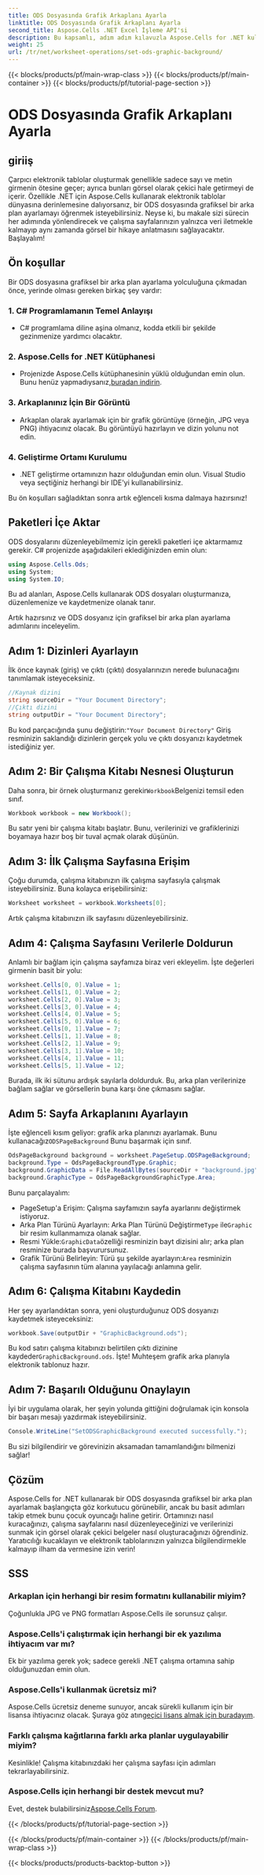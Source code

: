 ```yaml
---
title: ODS Dosyasında Grafik Arkaplanı Ayarla
linktitle: ODS Dosyasında Grafik Arkaplanı Ayarla
second_title: Aspose.Cells .NET Excel İşleme API'si
description: Bu kapsamlı, adım adım kılavuzla Aspose.Cells for .NET kullanarak ODS dosyalarında grafiksel bir arka plan ayarlamayı öğrenin.
weight: 25
url: /tr/net/worksheet-operations/set-ods-graphic-background/
---
```


{{< blocks/products/pf/main-wrap-class >}}
{{< blocks/products/pf/main-container >}}
{{< blocks/products/pf/tutorial-page-section >}}

# ODS Dosyasında Grafik Arkaplanı Ayarla

## giriiş

Çarpıcı elektronik tablolar oluşturmak genellikle sadece sayı ve metin girmenin ötesine geçer; ayrıca bunları görsel olarak çekici hale getirmeyi de içerir. Özellikle .NET için Aspose.Cells kullanarak elektronik tablolar dünyasına derinlemesine dalıyorsanız, bir ODS dosyasında grafiksel bir arka plan ayarlamayı öğrenmek isteyebilirsiniz. Neyse ki, bu makale sizi sürecin her adımında yönlendirecek ve çalışma sayfalarınızın yalnızca veri iletmekle kalmayıp aynı zamanda görsel bir hikaye anlatmasını sağlayacaktır. Başlayalım!

## Ön koşullar

Bir ODS dosyasına grafiksel bir arka plan ayarlama yolculuğuna çıkmadan önce, yerinde olması gereken birkaç şey vardır:

### 1. C# Programlamanın Temel Anlayışı
- C# programlama diline aşina olmanız, kodda etkili bir şekilde gezinmenize yardımcı olacaktır.

### 2. Aspose.Cells for .NET Kütüphanesi
-  Projenizde Aspose.Cells kütüphanesinin yüklü olduğundan emin olun. Bunu henüz yapmadıysanız,[buradan indirin](https://releases.aspose.com/cells/net/). 

### 3. Arkaplanınız İçin Bir Görüntü
- Arkaplan olarak ayarlamak için bir grafik görüntüye (örneğin, JPG veya PNG) ihtiyacınız olacak. Bu görüntüyü hazırlayın ve dizin yolunu not edin.

### 4. Geliştirme Ortamı Kurulumu
- .NET geliştirme ortamınızın hazır olduğundan emin olun. Visual Studio veya seçtiğiniz herhangi bir IDE'yi kullanabilirsiniz.

Bu ön koşulları sağladıktan sonra artık eğlenceli kısma dalmaya hazırsınız!

## Paketleri İçe Aktar

ODS dosyalarını düzenleyebilmemiz için gerekli paketleri içe aktarmamız gerekir. C# projenizde aşağıdakileri eklediğinizden emin olun:

```csharp
using Aspose.Cells.Ods;
using System;
using System.IO;
```

Bu ad alanları, Aspose.Cells kullanarak ODS dosyaları oluşturmanıza, düzenlemenize ve kaydetmenize olanak tanır.

Artık hazırsınız ve ODS dosyanız için grafiksel bir arka plan ayarlama adımlarını inceleyelim.

## Adım 1: Dizinleri Ayarlayın

İlk önce kaynak (giriş) ve çıktı (çıktı) dosyalarınızın nerede bulunacağını tanımlamak isteyeceksiniz. 

```csharp
//Kaynak dizini
string sourceDir = "Your Document Directory";
//Çıktı dizini
string outputDir = "Your Document Directory";
```

 Bu kod parçacığında şunu değiştirin:`"Your Document Directory"` Giriş resminizin saklandığı dizinlerin gerçek yolu ve çıktı dosyanızı kaydetmek istediğiniz yer.

## Adım 2: Bir Çalışma Kitabı Nesnesi Oluşturun

 Daha sonra, bir örnek oluşturmanız gerekir`Workbook`Belgenizi temsil eden sınıf.

```csharp
Workbook workbook = new Workbook();
```

Bu satır yeni bir çalışma kitabı başlatır. Bunu, verilerinizi ve grafiklerinizi boyamaya hazır boş bir tuval açmak olarak düşünün.

## Adım 3: İlk Çalışma Sayfasına Erişim

Çoğu durumda, çalışma kitabınızın ilk çalışma sayfasıyla çalışmak isteyebilirsiniz. Buna kolayca erişebilirsiniz:

```csharp
Worksheet worksheet = workbook.Worksheets[0];
```

Artık çalışma kitabınızın ilk sayfasını düzenleyebilirsiniz.

## Adım 4: Çalışma Sayfasını Verilerle Doldurun

Anlamlı bir bağlam için çalışma sayfamıza biraz veri ekleyelim. İşte değerleri girmenin basit bir yolu:

```csharp
worksheet.Cells[0, 0].Value = 1;
worksheet.Cells[1, 0].Value = 2;
worksheet.Cells[2, 0].Value = 3;
worksheet.Cells[3, 0].Value = 4;
worksheet.Cells[4, 0].Value = 5;
worksheet.Cells[5, 0].Value = 6;
worksheet.Cells[0, 1].Value = 7;
worksheet.Cells[1, 1].Value = 8;
worksheet.Cells[2, 1].Value = 9;
worksheet.Cells[3, 1].Value = 10;
worksheet.Cells[4, 1].Value = 11;
worksheet.Cells[5, 1].Value = 12;
```

Burada, ilk iki sütunu ardışık sayılarla doldurduk. Bu, arka plan verilerinize bağlam sağlar ve görsellerin buna karşı öne çıkmasını sağlar.

## Adım 5: Sayfa Arkaplanını Ayarlayın

 İşte eğlenceli kısım geliyor: grafik arka planınızı ayarlamak. Bunu kullanacağız`ODSPageBackground` Bunu başarmak için sınıf.

```csharp
OdsPageBackground background = worksheet.PageSetup.ODSPageBackground;
background.Type = OdsPageBackgroundType.Graphic;
background.GraphicData = File.ReadAllBytes(sourceDir + "background.jpg");
background.GraphicType = OdsPageBackgroundGraphicType.Area;
```

Bunu parçalayalım:
- PageSetup'a Erişim: Çalışma sayfamızın sayfa ayarlarını değiştirmek istiyoruz.
-  Arka Plan Türünü Ayarlayın: Arka Plan Türünü Değiştirme`Type` ile`Graphic` bir resim kullanmamıza olanak sağlar.
-  Resmi Yükle:`GraphicData`özelliği resminizin bayt dizisini alır; arka plan resminize burada başvurursunuz.
-  Grafik Türünü Belirleyin: Türü şu şekilde ayarlayın:`Area` resminizin çalışma sayfasının tüm alanına yayılacağı anlamına gelir.

## Adım 6: Çalışma Kitabını Kaydedin

Her şey ayarlandıktan sonra, yeni oluşturduğunuz ODS dosyanızı kaydetmek isteyeceksiniz:

```csharp
workbook.Save(outputDir + "GraphicBackground.ods");
```

 Bu kod satırı çalışma kitabınızı belirtilen çıktı dizinine kaydeder`GraphicBackground.ods`. İşte! Muhteşem grafik arka planıyla elektronik tablonuz hazır.

## Adım 7: Başarılı Olduğunu Onaylayın

İyi bir uygulama olarak, her şeyin yolunda gittiğini doğrulamak için konsola bir başarı mesajı yazdırmak isteyebilirsiniz.

```csharp
Console.WriteLine("SetODSGraphicBackground executed successfully.");
```

Bu sizi bilgilendirir ve görevinizin aksamadan tamamlandığını bilmenizi sağlar!

## Çözüm

Aspose.Cells for .NET kullanarak bir ODS dosyasında grafiksel bir arka plan ayarlamak başlangıçta göz korkutucu görünebilir, ancak bu basit adımları takip etmek bunu çocuk oyuncağı haline getirir. Ortamınızı nasıl kuracağınızı, çalışma sayfalarını nasıl düzenleyeceğinizi ve verilerinizi sunmak için görsel olarak çekici belgeler nasıl oluşturacağınızı öğrendiniz. Yaratıcılığı kucaklayın ve elektronik tablolarınızın yalnızca bilgilendirmekle kalmayıp ilham da vermesine izin verin!

## SSS

### Arkaplan için herhangi bir resim formatını kullanabilir miyim?
Çoğunlukla JPG ve PNG formatları Aspose.Cells ile sorunsuz çalışır.

### Aspose.Cells'i çalıştırmak için herhangi bir ek yazılıma ihtiyacım var mı?
Ek bir yazılıma gerek yok; sadece gerekli .NET çalışma ortamına sahip olduğunuzdan emin olun.

### Aspose.Cells'i kullanmak ücretsiz mi?
 Aspose.Cells ücretsiz deneme sunuyor, ancak sürekli kullanım için bir lisansa ihtiyacınız olacak. Şuraya göz atın[geçici lisans almak için buradayım](https://purchase.aspose.com/temporary-license/).

### Farklı çalışma kağıtlarına farklı arka planlar uygulayabilir miyim?
Kesinlikle! Çalışma kitabınızdaki her çalışma sayfası için adımları tekrarlayabilirsiniz.

### Aspose.Cells için herhangi bir destek mevcut mu?
Evet, destek bulabilirsiniz[Aspose.Cells Forum](https://forum.aspose.com/c/cells/9).

{{< /blocks/products/pf/tutorial-page-section >}}

{{< /blocks/products/pf/main-container >}}
{{< /blocks/products/pf/main-wrap-class >}}

{{< blocks/products/products-backtop-button >}}
